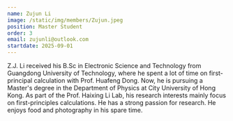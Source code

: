 ```yaml
---
name: Zujun Li
image: /static/img/members/Zujun.jpeg
position: Master Student
order: 3
email: zujunli@outlook.com
startdate: 2025-09-01
---
```

Z.J. Li received his B.Sc in Electronic Science and Technology from Guangdong University of Technology, where he spent a lot of time on first-principal calculation with Prof. Huafeng Dong. Now, he is pursuing a Master's degree in the Department of Physics at City University of Hong Kong. As part of the Prof. Haixing Li Lab, his research interests mainly focus on first-principles calculations. He has a strong passion for research. He enjoys food and photography in his spare time.
